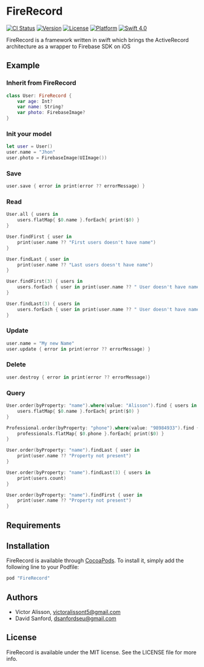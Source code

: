# FireRecord

[![CI Status](http://img.shields.io/travis/victoralissont5@gmail.com/FireRecord.svg?style=flat)](https://travis-ci.org/victoralissont5@gmail.com/FireRecord)
[![Version](https://img.shields.io/cocoapods/v/FireRecord.svg?style=flat)](http://cocoapods.org/pods/FireRecord)
[![License](https://img.shields.io/cocoapods/l/FireRecord.svg?style=flat)](http://cocoapods.org/pods/FireRecord)
[![Platform](https://img.shields.io/cocoapods/p/FireRecord.svg?style=flat)](http://cocoapods.org/pods/FireRecord)
<a href="https://swift.org">
        <img src="http://img.shields.io/badge/swift-4.0-brightgreen.svg" alt="Swift 4.0">
</a>

FireRecord is a framework written in swift which brings the ActiveRecord architecture as a wrapper to Firebase SDK on iOS

## Example

### Inherit from FireRecord

```swift
class User: FireRecord {
    var age: Int?
    var name: String?   
    var photo: FirebaseImage?
}
```

### Init your model
```swift
let user = User()
user.name = "Jhon"
user.photo = FirebaseImage(UIImage())
```

### Save
```swift
user.save { error in print(error ?? errorMessage) }
```

### Read
```swift
User.all { users in
    users.flatMap{ $0.name }.forEach{ print($0) }
}

User.findFirst { user in
    print(user.name ?? "First users doesn't have name")
}

User.findLast { user in
    print(user.name ?? "Last users doesn't have name")
}

User.findFirst(3) { users in
    users.forEach { user in print(user.name ?? " User doesn't have name")}
}

User.findLast(3) { users in
    users.forEach { user in print(user.name ?? " User doesn't have name")}
}      
```

### Update
```swift
user.name = "My new Name"
user.update { error in print(error ?? errorMessage) }
```

### Delete
```swift
user.destroy { error in print(error ?? errorMessage)}
```

### Query
```swift
User.order(byProperty: "name").where(value: "Alisson").find { users in
    users.flatMap{ $0.name }.forEach{ print($0) }                          //print all names
}

Professional.order(byProperty: "phone").where(value: "98984933").find { professionals in
    professionals.flatMap{ $0.phone }.forEach{ print($0) }                //print all phones
}

User.order(byProperty: "name").findLast { user in
    print(user.name ?? "Property not present")
}

User.order(byProperty: "name").findLast(3) { users in
    print(users.count)
}

User.order(byProperty: "name").findFirst { user in
    print(user.name ?? "Property not present")
}
```


## Requirements

## Installation

FireRecord is available through [CocoaPods](http://cocoapods.org). To install
it, simply add the following line to your Podfile:

```ruby
pod "FireRecord"
```

## Authors

* Victor Alisson, victoralissont5@gmail.com
* David Sanford,  dsanfordseu@gmail.com

## License

FireRecord is available under the MIT license. See the LICENSE file for more info.
